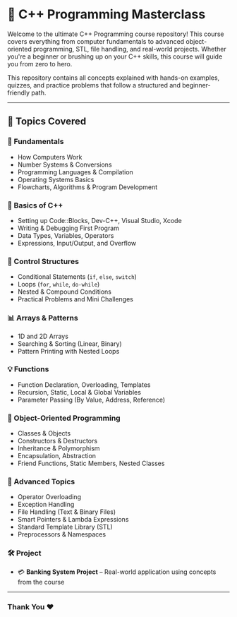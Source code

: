 # 🚀 C++ Programming Masterclass
 
Welcome to the ultimate C++ Programming course repository! This course covers everything from computer fundamentals to advanced object-oriented programming, STL, file handling, and real-world projects. Whether you're a beginner or brushing up on your C++ skills, this course will guide you from zero to hero.
 
This repository contains all concepts explained with hands-on examples, quizzes, and practice problems that follow a structured and beginner-friendly path.
 
---
 
## 🧠 Topics Covered 

### 🧰 Fundamentals 
- How Computers Work
- Number Systems & Conversions  
- Programming Languages & Compilation
- Operating Systems Basics
- Flowcharts, Algorithms & Program Development

### 🧮 Basics of C++
- Setting up Code::Blocks, Dev-C++, Visual Studio, Xcode
- Writing & Debugging First Program
- Data Types, Variables, Operators
- Expressions, Input/Output, and Overflow

### 🔄 Control Structures
- Conditional Statements (`if`, `else`, `switch`)
- Loops (`for`, `while`, `do-while`)
- Nested & Compound Conditions
- Practical Problems and Mini Challenges

### 📊 Arrays & Patterns
- 1D and 2D Arrays
- Searching & Sorting (Linear, Binary)
- Pattern Printing with Nested Loops

### 💡 Functions
- Function Declaration, Overloading, Templates
- Recursion, Static, Local & Global Variables
- Parameter Passing (By Value, Address, Reference)

### 🧭 Object-Oriented Programming
- Classes & Objects
- Constructors & Destructors
- Inheritance & Polymorphism
- Encapsulation, Abstraction
- Friend Functions, Static Members, Nested Classes

### 🎯 Advanced Topics
- Operator Overloading
- Exception Handling
- File Handling (Text & Binary Files)
- Smart Pointers & Lambda Expressions
- Standard Template Library (STL)
- Preprocessors & Namespaces

### 🛠 Project
- 💳 **Banking System Project** – Real-world application using concepts from the course

---

### Thank You ❤️

